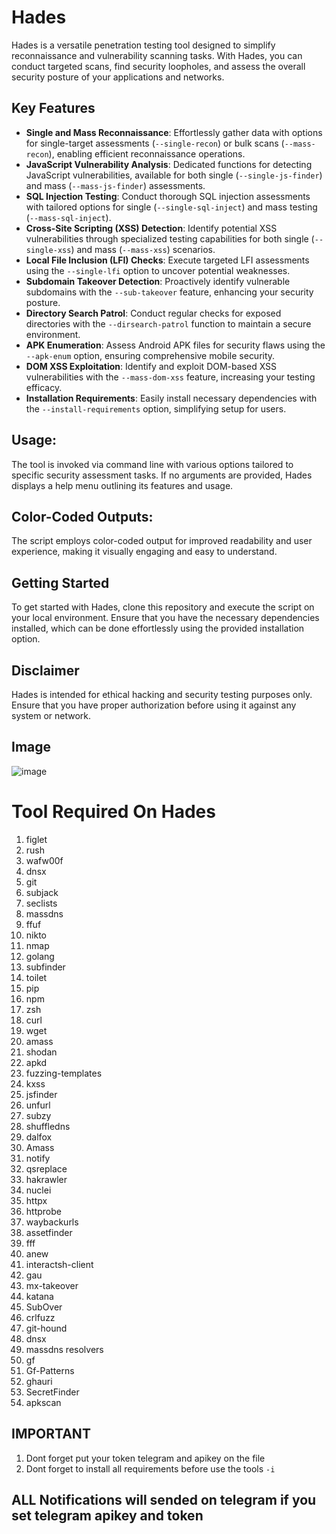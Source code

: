 # Hades

Hades is a versatile penetration testing tool designed to simplify reconnaissance and vulnerability scanning tasks. With Hades, you can conduct targeted scans, find security loopholes, and assess the overall security posture of your applications and networks.

## Key Features

- **Single and Mass Reconnaissance**: Effortlessly gather data with options for single-target assessments (`--single-recon`) or bulk scans (`--mass-recon`), enabling efficient reconnaissance operations.
- **JavaScript Vulnerability Analysis**: Dedicated functions for detecting JavaScript vulnerabilities, available for both single (`--single-js-finder`) and mass (`--mass-js-finder`) assessments.
- **SQL Injection Testing**: Conduct thorough SQL injection assessments with tailored options for single (`--single-sql-inject`) and mass testing (`--mass-sql-inject`).
- **Cross-Site Scripting (XSS) Detection**: Identify potential XSS vulnerabilities through specialized testing capabilities for both single (`--single-xss`) and mass (`--mass-xss`) scenarios.
- **Local File Inclusion (LFI) Checks**: Execute targeted LFI assessments using the `--single-lfi` option to uncover potential weaknesses.
- **Subdomain Takeover Detection**: Proactively identify vulnerable subdomains with the `--sub-takeover` feature, enhancing your security posture.
- **Directory Search Patrol**: Conduct regular checks for exposed directories with the `--dirsearch-patrol` function to maintain a secure environment.
- **APK Enumeration**: Assess Android APK files for security flaws using the `--apk-enum` option, ensuring comprehensive mobile security.
- **DOM XSS Exploitation**: Identify and exploit DOM-based XSS vulnerabilities with the `--mass-dom-xss` feature, increasing your testing efficacy.
- **Installation Requirements**: Easily install necessary dependencies with the `--install-requirements` option, simplifying setup for users.

## Usage:
The tool is invoked via command line with various options tailored to specific security assessment tasks. If no arguments are provided, Hades displays a help menu outlining its features and usage.

## Color-Coded Outputs: 
The script employs color-coded output for improved readability and user experience, making it visually engaging and easy to understand.

## Getting Started

To get started with Hades, clone this repository and execute the script on your local environment. Ensure that you have the necessary dependencies installed, which can be done effortlessly using the provided installation option.

## Disclaimer

Hades is intended for ethical hacking and security testing purposes only. Ensure that you have proper authorization before using it against any system or network.

## Image
![image](https://github.com/user-attachments/assets/81ae34ea-13c5-436d-b424-d7e37cdd9903)

# Tool Required On Hades

1. figlet
2. rush
3. wafw00f
4. dnsx
5. git
6. subjack
7. seclists
8. massdns
9. ffuf
10. nikto
11. nmap
12. golang
13. subfinder
14. toilet
15. pip
16. npm
17. zsh
18. curl
19. wget
20. amass
21. shodan
22. apkd
23. fuzzing-templates
24. kxss
25. jsfinder
26. unfurl
27. subzy
28. shuffledns
29. dalfox
30. Amass
31. notify
32. qsreplace
33. hakrawler
34. nuclei
35. httpx
36. httprobe
37. waybackurls
38. assetfinder
39. fff
40. anew
41. interactsh-client
42. gau
43. mx-takeover
44. katana
45. SubOver
46. crlfuzz
47. git-hound
48. dnsx
49. massdns resolvers
50. gf
51. Gf-Patterns
52. ghauri
53. SecretFinder
54. apkscan

## IMPORTANT
1. Dont forget put your token telegram and apikey on the file
2. Dont forget to install all requirements before use the tools `-i`

## ALL Notifications will sended on telegram if you set telegram apikey and token
